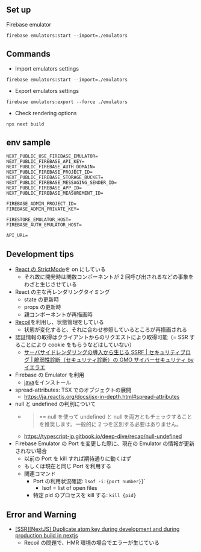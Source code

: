 ## Set up

Firebase emulator

`firebase emulators:start --import=./emulators`

## Commands

- Import emulators settings

`firebase emulators:start --import=./emulators`

- Export emulators settings

`firebase emulators:export --force ./emulators`

- Check rendering options

`npx next build`

## env sample

```
NEXT_PUBLIC_USE_FIREBASE_EMULATOR=
NEXT_PUBLIC_FIREBASE_API_KEY=
NEXT_PUBLIC_FIREBASE_AUTH_DOMAIN=
NEXT_PUBLIC_FIREBASE_PROJECT_ID=
NEXT_PUBLIC_FIREBASE_STORAGE_BUCKET=
NEXT_PUBLIC_FIREBASE_MESSAGING_SENDER_ID=
NEXT_PUBLIC_FIREBASE_APP_ID=
NEXT_PUBLIC_FIREBASE_MEASUREMENT_ID=

FIREBASE_ADMIN_PROJECT_ID=
FIREBASE_ADMIN_PRIVATE_KEY=

FIRESTORE_EMULATOR_HOST=
FIREBASE_AUTH_EMULATOR_HOST=

API_URL=
```

## Development tips

- [React の StrictMode](https://nextjs-ja-translation-docs.vercel.app/docs/api-reference/next.config.js/react-strict-mode)を on にしている
  - それ故に開発時は関数コンポーネントが 2 回呼び出されるなどの事象をわざと生じさせている
- React の主な再レンダリングタイミング
  - state の更新時
  - props の更新時
  - 親コンポーネントが再描画時
- [Recoil](https://github.com/facebookexperimental/Recoil)を利用し、状態管理をしている
  - 状態が変化すると、それに合わせ参照しているところが再描画される
- 認証情報の取得はクライアントからのリクエストにより取得可能（= SSR することにより cookie をもらうなどはしていない）
  - [サーバサイドレンダリングの導入から生じる SSRF | セキュリティブログ | 脆弱性診断（セキュリティ診断）の GMO サイバーセキュリティ by イエラエ](https://gmo-cybersecurity.com/blog/ssr-ssrf/)
- Firebase の Emulator を利用
  - [java](https://www.azul.com/downloads/?os=macos&architecture=arm-64-bit&package=jdk)をインストール
- spread-attributes: TSX でのオブジェクトの展開
  - https://ja.reactjs.org/docs/jsx-in-depth.html#spread-attributes
- null と undefined の判別について
  - > == null を使って undefined と null を両方ともチェックすることを推奨します。一般的に 2 つを区別する必要はありません。
  - https://typescript-jp.gitbook.io/deep-dive/recap/null-undefined
- Firebase Emulator の Port を変更した際に、現在の Emulator の情報が更新されない場合
  - 以前の Port を kill すれば期待通りに動くはず
  - もしくは現在と同じ Port を利用する
  - 関連コマンド
    - Port の利用状況確認: `lsof -i:{port number}`}`
      - lsof = list of open files
    - 特定 pid のプロセスを kill する: `kill {pid}`

## Error and Warning

- [[SSR][NextJS] Duplicate atom key during development and during production build in nextjs](https://github.com/facebookexperimental/Recoil/issues/733)
  - Recoil の問題で、HMR 環境の場合でエラーが生じている
